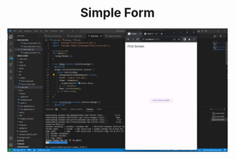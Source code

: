 <h1 align="center">Simple Form</h1>

![logo](https://github.com/athi5622/form_sim/blob/main/x1.png)
